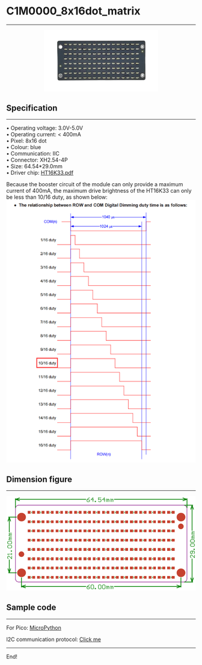 # C1M0000_8x16dot_matrix        
------------------------ 
<center>    
<img src="../../_static/common/C1M0000/img/3img.jpg" width=60% height=60%>     
</center> 

## Specification    
----------------  
• Operating voltage: 3.0V-5.0V      
• Operating current: < 400mA      
• Pixel: 8x16 dot       
• Colour: blue      
• Communication: IIC     
• Connector: XH2.54-4P      
• Size: 64.54\*29.0mm       
• Driver chip: [HT16K33.pdf](../../_static/common/C1M0000/pdf/ht16k33.PDF)    
       
Because the booster circuit of the module can only provide a maximum current of 400mA, the maximum drive brightness of the HT16K33 can only be less than 10/16 duty, as shown below:         
![Img](../../_static/common/C1M0000/img/1img.png)        

## Dimension figure      
-------------------  
![Img](../../_static/common/C1M0000/img/2img.png)      

## Sample code     
-------------- 
For Pico: [MicroPython](https://github.com/Mosiwi/Mosiwi-space-station-kit-for-pico/blob/main/MicroPython/Mosiwi_lib_examples/Mosiwi_dotmatrix.py)    

I2C communication protocol: [Click me](../../various_resources/iic/iic.md) 

----
End!     

